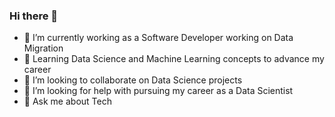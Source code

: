 ### Hi there 👋

- 🔭 I’m currently working as a Software Developer working on Data Migration
- 🌱 Learning Data Science and Machine Learning concepts to advance my career
- 👯 I’m looking to collaborate on Data Science projects 
- 🤔 I’m looking for help with pursuing my career as a Data Scientist
- 💬 Ask me about Tech

